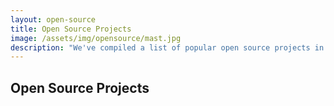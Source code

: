 ```yaml
---
layout: open-source
title: Open Source Projects
image: /assets/img/opensource/mast.jpg
description: "We've compiled a list of popular open source projects in industry. The Contribute button will redirect you to a contribution page with best practices on how to get started!"
---
```


<div class="col-lg-12 text-center">
	<h2 class="section-heading text-uppercase">Open Source Projects</h2>
</div>
